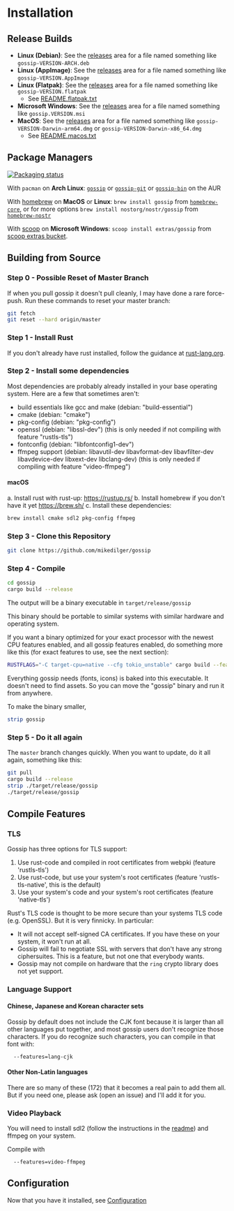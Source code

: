 # Installation

## Release Builds

- **Linux (Debian)**: See the [releases](https://github.com/mikedilger/gossip/releases) area for a file named something like `gossip-VERSION-ARCH.deb`
- **Linux (AppImage)**: See the [releases](https://github.com/mikedilger/gossip/releases) area for a file named something like `gossip-VERSION.AppImage`
- **Linux (Flatpak)**: See the [releases](https://github.com/mikedilger/gossip/releases) area for a file named something like `gossip-VERSION.flatpak`
  - See [README.flatpak.txt](README.flatpak.txt)
- **Microsoft Windows**: See the [releases](https://github.com/mikedilger/gossip/releases) area for a file named something like `gossip.VERSION.msi`
- **MacOS**: See the [releases](https://github.com/mikedilger/gossip/releases) area for a file named something like `gossip-VERSION-Darwin-arm64.dmg` or `gossip-VERSION-Darwin-x86_64.dmg`
  - See [README.macos.txt](README.macos.txt)

## Package Managers

[![Packaging status](https://repology.org/badge/vertical-allrepos/gossip-nostr.svg)](https://repology.org/project/gossip-nostr/versions)

With `pacman` on **Arch Linux**: [`gossip`](https://aur.archlinux.org/packages/gossip) or [`gossip-git`](https://aur.archlinux.org/packages/gossip-git) or [`gossip-bin`](https://aur.archlinux.org/packages/gossip-bin) on the AUR

With [homebrew](https://brew.sh/) on **MacOS** or **Linux**: `brew install gossip` from [`homebrew-core`](https://github.com/Homebrew/homebrew-core), or for more options `brew install nostorg/nostr/gossip` from [`homebrew-nostr`](https://github.com/nostorg/homebrew-nostr)

With [scoop](https://scoop.sh/) on **Microsoft Windows**: `scoop install extras/gossip` from [scoop extras bucket](https://github.com/ScoopInstaller/Extras).

## Building from Source

### Step 0 - Possible Reset of Master Branch

If when you pull gossip it doesn't pull cleanly, I may have done a rare force-push. Run these commands to reset your master branch:

````bash
git fetch
git reset --hard origin/master
````

### Step 1 - Install Rust

If you don't already have rust installed, follow the guidance at [rust-lang.org](https://www.rust-lang.org/).

### Step 2 - Install some dependencies

Most dependencies are probably already installed in your base operating system. Here are a few that sometimes aren't:

- build essentials like gcc and make (debian: "build-essential")
- cmake (debian: "cmake")
- pkg-config (debian: "pkg-config")
- openssl (debian: "libssl-dev") (this is only needed if not compiling with feature "rustls-tls")
- fontconfig (debian: "libfontconfig1-dev")
- ffmpeg support (debian: libavutil-dev libavformat-dev libavfilter-dev libavdevice-dev libxext-dev libclang-dev)  (this is only needed if compiling with feature "video-ffmpeg")

#### macOS

a. Install rust with rust-up: <https://rustup.rs/>
b. Install homebrew if you don't have it yet <https://brew.sh/>
c. Install these dependencies:

```bash
brew install cmake sdl2 pkg-config ffmpeg
```

### Step 3 - Clone this Repository

````bash
git clone https://github.com/mikedilger/gossip
````

### Step 4 - Compile

````bash
cd gossip
cargo build --release
````

The output will be a binary executable in `target/release/gossip`

This binary should be portable to similar systems with similar hardware and operating system.

If you want a binary optimized for your exact processor with the newest CPU features enabled, and all gossip features enabled, do something more like this (for exact features to use, see the next section):

````bash
RUSTFLAGS="-C target-cpu=native --cfg tokio_unstable" cargo build --features=lang-cjk,video-ffmpeg --release
````

Everything gossip needs (fonts, icons) is baked into this executable. It doesn't need to find assets. So you can move the "gossip" binary and run it from anywhere.

To make the binary smaller,

````bash
strip gossip
````

### Step 5 - Do it all again

The `master` branch changes quickly.  When you want to update, do it all again, something like this:

````bash
git pull
cargo build --release
strip ./target/release/gossip
./target/release/gossip
````

## Compile Features

### TLS

Gossip has three options for TLS support:

1. Use rust-code and compiled in root certificates from webpki  (feature 'rustls-tls')
2. Use rust-code, but use your system's root certificates (feature 'rustls-tls-native', this is the default)
3. Use your system's code and your system's root certificates (feature 'native-tls')

Rust's TLS code is thought to be more secure than your systems TLS code (e.g. OpenSSL). But it is very finnicky. In particular:

- It will not accept self-signed CA certificates. If you have these on your system, it won't run at all.
- Gossip will fail to negotiate SSL with servers that don't have any strong ciphersuites. This is a feature, but not one that everybody wants.
- Gossip may not compile on hardware that the `ring` crypto library does not yet support.

### Language Support

#### Chinese, Japanese and Korean character sets

Gossip by default does not include the CJK font because it is larger than all other languages put together, and most gossip users don't recognize those characters. If you do recognize such characters, you can compile in that font with:

````
  --features=lang-cjk
````

#### Other Non-Latin languages

There are so many of these (172) that it becomes a real pain to add them all. But if you need one, please ask (open an issue) and I'll add it for you.

### Video Playback

You will need to install sdl2 (follow the instructions in the [readme](https://github.com/Rust-SDL2/rust-sdl2/)) and ffmpeg on your system.

Compile with

````
  --features=video-ffmpeg
````

## Configuration

Now that you have it installed, see [Configuration](CONFIGURATION.md)
